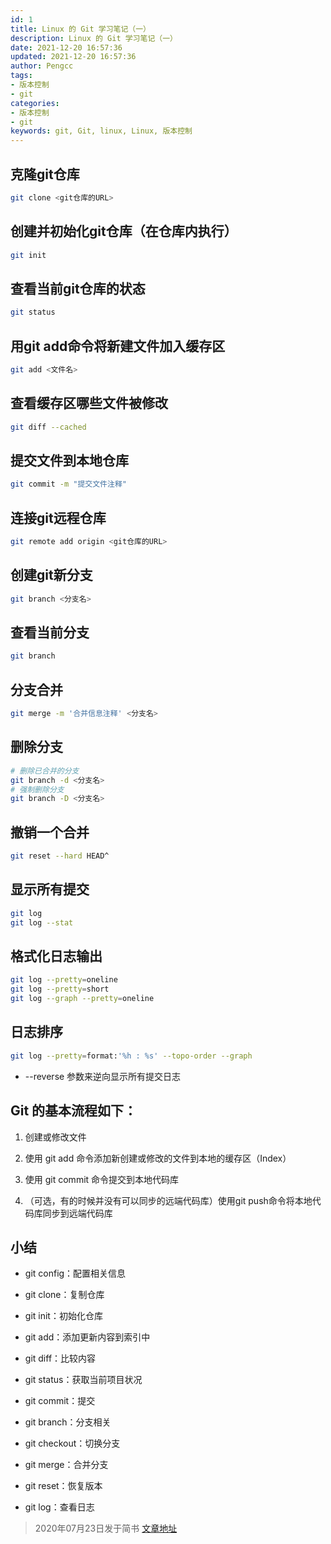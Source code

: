 ```yaml
---
id: 1
title: Linux 的 Git 学习笔记（一）
description: Linux 的 Git 学习笔记（一）
date: 2021-12-20 16:57:36
updated: 2021-12-20 16:57:36
author: Pengcc
tags:
- 版本控制
- git
categories:
- 版本控制
- git
keywords: git, Git, linux, Linux, 版本控制
---
```


## 克隆git仓库

```bash
git clone <git仓库的URL>
```

## 创建并初始化git仓库（在仓库内执行）

```bash
git init
```

## 查看当前git仓库的状态

```bash
git status
```

## 用git add命令将新建文件加入缓存区

```bash
git add <文件名>
```

## 查看缓存区哪些文件被修改

```bash
git diff --cached
```

## 提交文件到本地仓库

```bash
git commit -m "提交文件注释"
```

## 连接git远程仓库

```bash
git remote add origin <git仓库的URL>
```

## 创建git新分支

```bash
git branch <分支名>
```

## 查看当前分支

```bash
git branch
```

## 分支合并

```bash
git merge -m '合并信息注释' <分支名>
```

## 删除分支

```bash
# 删除已合并的分支
git branch -d <分支名>
# 强制删除分支
git branch -D <分支名>
```

## 撤销一个合并

```bash
git reset --hard HEAD^
```

## 显示所有提交

```bash
git log
git log --stat
```

## 格式化日志输出

```bash
git log --pretty=oneline
git log --pretty=short
git log --graph --pretty=oneline
```

## 日志排序

```bash
git log --pretty=format:'%h : %s' --topo-order --graph
```

*   \--reverse 参数来逆向显示所有提交日志

## Git 的基本流程如下：

1.  创建或修改文件

2.  使用 git add 命令添加新创建或修改的文件到本地的缓存区（Index）

3.  使用 git commit 命令提交到本地代码库

4.  （可选，有的时候并没有可以同步的远端代码库）使用git push命令将本地代码库同步到远端代码库

## 小结

*   git config：配置相关信息

*   git clone：复制仓库

*   git init：初始化仓库

*   git add：添加更新内容到索引中

*   git diff：比较内容

*   git status：获取当前项目状况

*   git commit：提交

*   git branch：分支相关

*   git checkout：切换分支

*   git merge：合并分支

*   git reset：恢复版本

*   git log：查看日志

> 2020年07月23日发于简书 [文章地址](https://www.jianshu.com/p/f86b68244eb3)
